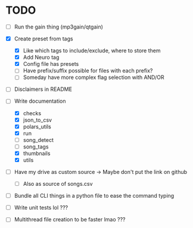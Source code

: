 # TODO
- [ ] Run the gain thing (mp3gain/qtgain)
- [x] Create preset from tags
  - [x] Like which tags to include/exclude, where to store them
  - [x] Add Neuro tag
  - [x] Config file has presets
  - [ ] Have prefix/suffix possible for files with each prefix?
  - [ ] Someday have more complex flag selection with AND/OR
- [ ] Disclaimers in README
- [ ] Write documentation
  - [x] checks
  - [x] json_to_csv
  - [x] polars_utils
  - [x] run
  - [ ] song_detect
  - [ ] song_tags
  - [x] thumbnails
  - [x] utils
- [ ] Have my drive as custom source -> Maybe don't put the link on github
  - [ ] Also as source of songs.csv

- [ ] Bundle all CLI things in a python file to ease the command typing

- [ ] Write unit tests lol ???
- [ ] Multithread file creation to be faster lmao ???
